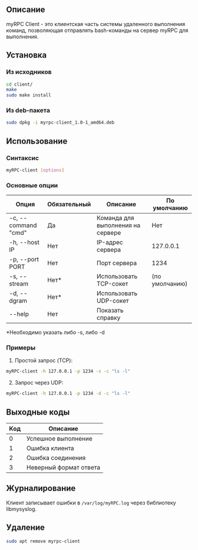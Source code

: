 ## Описание

myRPC Client - это клиентская часть системы удаленного выполнения команд, позволяющая отправлять bash-команды на сервер myRPC для выполнения.

## Установка

### Из исходников

```bash
cd client/
make
sudo make install
```

### Из deb-пакета

```bash
sudo dpkg -i myrpc-client_1.0-1_amd64.deb
```

## Использование

### Синтаксис

```bash
myRPC-client [options]
```

### Основные опции

| Опция              | Обязательный | Описание                              | По умолчанию     |
|--------------------|--------------|---------------------------------------|------------------|
| -c, --command "cmd" | Да           | Команда для выполнения на сервере     | Нет              |
| -h, --host IP      | Нет          | IP-адрес сервера                      | 127.0.0.1        |
| -p, --port PORT    | Нет          | Порт сервера                          | 1234             |
| -s, --stream       | Нет*         | Использовать TCP-сокет                | (по умолчанию)   |
| -d, --dgram        | Нет*         | Использовать UDP-сокет                |                  |
| --help             | Нет          | Показать справку                      |                  |

*Необходимо указать либо -s, либо -d

### Примеры

1. Простой запрос (TCP):
```bash
myRPC-client -h 127.0.0.1 -p 1234 -s -c "ls -l"
```

2. Запрос через UDP:
```bash
myRPC-client -h 127.0.0.1 -p 1234 -d -c "ls -l"
```

## Выходные коды

| Код | Описание                  |
|-----|---------------------------|
| 0   | Успешное выполнение       |
| 1   | Ошибка клиента            |
| 2   | Ошибка соединения         |
| 3   | Неверный формат ответа    |

## Журналирование

Клиент записывает ошибки в `/var/log/myRPC.log` через библиотеку libmysyslog.

## Удаление

```bash
sudo apt remove myrpc-client
```

